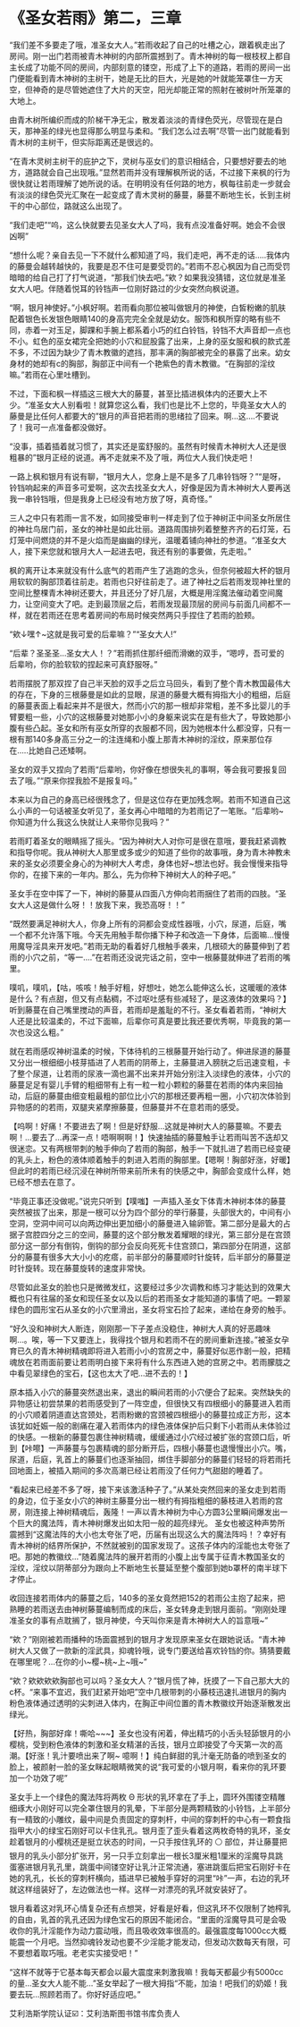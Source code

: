 # 《圣女若雨》第二，三章

“我们差不多要走了哦，准圣女大人。”若雨收起了自己的吐槽之心，跟着枫走出了房间。刚一出门若雨被青木神树的内部所震撼到了。青木神树的每一根枝杈上都自主长成了功能不同的房间，内部刻意的镂空，形成了上下的道路，若雨的房间一出门便能看到青木神树的主树干，她是无比的巨大，光是她的叶就能笼罩住一方天空，但神奇的是尽管她遮住了大片的天空，阳光却能正常的照射在被树叶所笼罩的大地上。

由青木树所编织而成的阶梯干净无尘，散发着淡淡的青绿色荧光，尽管现在是白天，那神圣的绿光也显得那么明显与柔和。“我们怎么过去啊”尽管一出门就能看到青木树的主树干，但实际距离还是很远的。

“在青木灵树主树干的庇护之下，灵树与巫女们的意识相结合，只要想好要去的地方，道路就会自己出现哦。”显然若雨并没有理解枫所说的话，不过接下来枫的行为很快就让若雨理解了她所说的话。在明明没有任何路的地方，枫每往前走一步就会有淡淡的绿色荧光汇聚在一起变成了青木灵树的藤蔓，藤蔓不断地生长，长到主树干的中心部位，路就这么出现了。

“我们走吧”“呜，这么快就要去见圣女大人了吗，我有点没准备好啊。她会不会很凶啊”

“想什么呢？亲自去见一下不就什么都知道了吗，我们走吧，再不走的话…..我体内的藤曼会越转越快的，我要是忍不住可是要受罚的。”若雨不忍心枫因为自己而受罚暗暗的给自己打了打气说道，“那我们快去吧。”欸？如果我没猜错，这位就是准圣女大人吧。伴随着悦耳的铃铛声一位刚好路过的少女突然向枫说道。

“啊，银月神使好。”小枫好啊。若雨看向那位被叫做银月的神使，白皙粉嫩的肌肤配着银色长发银色眼睛140的身高完完全全就是幼女。服饰和枫所穿的略有些不同，赤着一对玉足，脚踝和手腕上都系着小巧的红白铃铛，铃铛不大声音却一点也不小。虹色的巫女裙完全把她的小穴和屁股露了出来，上身的巫女服和枫的款式差不多，不过因为缺少了青木教徽的遮挡，那丰满的胸部被完全的暴露了出来。幼女身材的她却有c的胸部，胸部正中间有一个艳紫色的青木教徽。“在胸部的淫纹嘛。”若雨在心里吐槽到。

不过，下面和枫一样插这三根大大的藤蔓，甚至比插进枫体内的还要大上不少。“准圣女大人别看啦！就算您这么看，我们也是比不上您的，毕竟圣女大人的藤曼是比任何人都要大的”银月的声音把若雨的思绪拉了回来。啊…这….不要说了！我可一点准备都没做好。

“没事，插着插着就习惯了，其实还是蛮舒服的。虽然有时候青木神树大人还是很粗暴的”银月正经的说道。再不走就来不及了哦，两位大人我们快走吧！

一路上枫和银月有说有聊，“银月大人，您身上是不是多了几串铃铛呀？”“是呀，铃铛响起来的声音多可爱啊，这次去找圣女大人，好像是因为青木神树大人要再送我一串铃铛哦，但是我身上已经没有地方放了呀，真奇怪。”

三人之中只有若雨一言不发，如同接受审判一样走到了位于神树正中间圣女所居住的神社鸟居门前，圣女的神社是如此壮丽。道路周围排列着整整齐齐的石灯笼，石灯笼中间燃烧的并不是火焰而是幽幽的绿光，温暖着铺向神社的参道。“准圣女大人，接下来您就和银月大人一起进去吧，我还有别的事要做，先走啦。”

枫的离开让本来就没有什么底气的若雨产生了逃跑的念头，但奈何被超大杯的银月用软软的胸部顶着往前走。若雨也只好往前走了。进了神社之后若雨发现神社里的空间比整棵青木神树还要大，并且还分了好几层，大概是用淫魔法催动着空间魔力，让空间变大了吧。走到最顶层之后，若雨发现最顶层的房间与前面几间都不一样，就在若雨还在思考着房间的布局时候突然两只手捏住了若雨的脸颊。

“欸↓嘿↑~这就是我可爱的后辈嘛？”“圣女大人!”

“后辈？圣圣圣…圣女大人！？”若雨抓住那纤细而滑嫩的双手，“嗯哼，吾可爱的后辈哟，你的脸软软的捏起来可真舒服呀。”

若雨摆脱了那双捏了自己半天脸的双手之后立马回头，看到了整个青木教国最伟大的存在，下身的三根藤曼是如此的显眼，尿道的藤曼大概有拇指大小的粗细，后庭的藤蔓表面上看起来并不是很大，然而小穴的那一根却非常粗，差不多比婴儿的手臂要粗一些，小穴的这根藤曼对她那小小的身躯来说实在是有些大了，导致她那小腹有些凸起。圣女和所有巫女所穿的衣服都不同，因为她根本什么都没穿，只有一根有那140多身高三分之一的注连绳和小腹上那青木神树的淫纹，原来那位存在…..比她自己还矮啊。

圣女的双手又捏向了若雨“后辈哟，你好像在想很失礼的事啊，等会我可要报复回去了哦。”“原来你捏我脸不是报复吗。”

本来以为自己的身高已经很残念了，但是这位存在更加残念啊。若雨不知道自己这么小声的一句话被圣女听见了，圣女再心中暗暗的为若雨记了一笔账。“后辈哟~你知道为什么我这么快就让人来带你见我吗？”

若雨盯着圣女的眼睛摇了摇头。“因为神树大人对你可是很在意哦，要我赶紧调教和指导你呢。我从神树大人那里或多或少的知道了些你的故事哦，身为青木神教未来的圣女必须要全身心的为神树大人考虑，身体也好~想法也好。我会慢慢来指导你的，在接下来的一年内。那么，先为你种下神树大人的种子吧。”

圣女手在空中挥了一下，神树的藤蔓从四面八方伸向若雨捆住了若雨的四肢。“圣女大人这是做什么呀！！放我下来，我恐高呀！！”

“既然要满足神树大人，你身上所有的洞都会变成性器哦，小穴，尿道，后庭，嘴一个都不允许落下哦。今天先用触手帮你播下种子和改造一下身体，后面嘛…慢慢用魔导淫具来开发吧。”若雨无助的看着好几根触手袭来，几根硕大的藤蔓伸到了若雨的小穴之前，“等一….”在若雨还没说完话之前，空中一根藤蔓就伸进了若雨的嘴里。

噗叽，噗叽，【咕，咳咳！触手好粗，好想吐，她怎么能伸这么长，这暖暖的液体是什么？有点甜，但又有点黏稠，不过呕吐感有些减轻了，是这液体的效果吗？】听到藤蔓在自己嘴里搅动的声音，若雨却是羞耻的不行。圣女看着若雨，“神树大人还是比较温柔的，不过下面嘛，后辈你可真是要比我还要优秀啊，毕竟我的第一次也没这么粗。”

就在若雨感叹神树温柔的时候，下体待机的三根藤蔓开始行动了。伸进尿道的藤蔓又分出一根细细小枝芽插进了人若雨的阴蒂上，主藤蔓进入膀胱之后迅速变粗，卡了整个尿道，让若雨的尿液一滴也漏不出来并开始分别注入淡绿色的液体，小穴的藤蔓足足有婴儿手臂的粗细带有上有一粒一粒小颗粒的藤蔓在若雨的体内来回抽动，后庭的藤蔓由细变粗最粗的部位比小穴的那根还要再粗一圈，小穴初次体验到异物感的的若雨，双腿夹紧摩擦藤蔓，但藤蔓并不在意若雨的感受。

【呜啊！好痛！不要进去了啊！但是好舒服…这就是神树大人的藤蔓嘛。不要去啊！…要去了…再深一点！唔啊啊啊！】快速抽插的藤蔓触手让若雨叫苦不迭却又很迷恋。又有两根带刺的触手伸向了若雨的胸部，触手一下就扎进了若雨已经变硬的乳头上，粉色的液体顺着触手的刺进入若雨的胸部里。【嗯啊！胸部好涨，好暖】但此时的若雨已经沉浸在神树所带来前所未有的快感之中，胸部会变成什么样，她已经不想去在意了。

“毕竟正事还没做呢。”说完只听到【噗嗤】一声插入圣女下体青木神树本体的藤蔓突然被拔了出来，那是一根可以分为四个部分的举行藤蔓，头部很大的，中间有小空洞，空洞中间可以向两边伸出更加细小的藤曼进入输卵管。第二部分是最大的占据子宫腔四分之三的空间，藤蔓的这个部分散发着耀眼的绿光，第三部分是在宫颈部分这一部分有倒钩，倒钩的部分会反向死死卡住宫颈口，第四部分在阴道，这部分的藤蔓有很多大大小小的疙瘩，前半部分的藤蔓顺时针旋转，后半部分的藤蔓逆时针旋转。现在藤蔓旋转的速度非常快。

尽管如此圣女的脸也只是微微发红，这要经过多少次调教和练习才能达到的效果大概也只有往届的圣女和现任圣女以及以后的若雨圣女才能知道的事情了吧。一颗翠绿色的圆形宝石从圣女的小穴里滑出，圣女将宝石捡了起来，递给在身旁的触手。

“好久没和神树大人断连，刚刚那一下子差点没稳住，神树大人真的好恶趣味啊…。唉，等一下又要连上，我得找个银月和若雨不在的房间重新连接。”被圣女孕育已久的青木神树精魂即将进入若雨小小的宫房之中，藤蔓好似恶作剧一般，把精魂放在若雨面前要让若雨明白接下来将有什么东西进入她的宫房之中。若雨朦胧之中看见翠绿色的宝石，【这也太大了吧…进不去的！】

原本插入小穴的藤蔓突然退出来，退出的瞬间若雨的小穴便合了起来。突然缺失的异物感让初尝禁果的若雨感受到了一阵空虚，但很快又有四根细小的藤蔓进入若雨的小穴顺着阴道直达宫颈处，若雨粉嫩的宫颈被四根细小的藤蔓拉成正方形，这本该犹如妊娠一般的剧痛在灌入若雨体内的绿色液体保护后只剩下小若雨从未体验过的快感。一根新的藤蔓包裹住神树精魂，缓缓通过小穴经过被扩张的宫颈口后，听到【咔嚓】一声藤蔓与包裹精魂的部分断开后，四根小藤蔓也退慢慢出小穴。嘴，尿道，后庭，乳首上的藤蔓们也逐渐抽回，绑住手脚部分的藤蔓们轻轻的将若雨托回地面上，被插入期间的多次高潮已经让若雨没了任何力气甜甜的睡着了。

“看起来已经差不多了呀，接下来该激活种子了。”从某处突然回来的圣女走到若雨的身边，位于圣女小穴的神树主藤蔓分出一根约有拇指粗细的藤枝进入若雨的宫房，刚连接上神树精魂后，轰隆！一声以青木神树为中心方圆3公里瞬间爆发出一个巨大的魔法阵，青木神树爆发出如太阳一般的超亮绿光。
圣女也被这种声势所震撼到“这魔法阵的大小也太夸张了吧，历届有出现这么大的魔法阵吗！？幸好有青木神树的结界所保护，不然就被别的国家发现了。这孩子体内的淫能也太夸张了吧。那她的教徽纹…”随着魔法阵的展开若雨的小腹上出专属于征青木教国圣女的淫纹，淫纹以阴蒂部分为跟向上不断地生长蔓延至整个腹部到她b罩杯的南半球下才停止。

收回连接若雨体内的藤蔓之后，140多的圣女竟然把152的若雨公主抱了起来，把熟睡的若雨送去由神树藤蔓编制而成的床后，圣女转身走到银月面前。“刚刚处理准圣女的事有点耽搁了，银月神使，今天叫你来是青木神树大人的旨意哦~”

“欸？”刚刚被若雨播种的场面震撼到的银月才发现原来圣女在跟她说话。“青木神树大人又做了一款新的淫武具，抑魂铃哦，说专门要送给喜欢铃铛的你。猜猜要戴在哪里呢？…在你的小~樱~桃~上~哦~”

“欸？欸欸欸欸胸部也可以吗？圣女大人？”银月慌了神，抚摸了一下自己那大大的c杯。“来事不宜迟，我们赶紧开始吧”空中几根带刺的小藤枝迅速扎进银月的胸内粉色液体通过透明的尖刺进入体内，在胸正中间位置的青木教徽纹开始逐渐散发出绿光。

【好热，胸部好痒！嘶哈~~~】圣女也没有闲着，伸出精巧的小舌头轻舔银月的小樱桃，受到粉色液体的刺激和圣女精湛的舌技，银月立即接受了今天第一次的高潮。【好涨！乳汁要喷出来了啊~ 噫啊！】纯白鲜甜的乳汁毫无防备的喷到圣女的脸上，被颜射一脸的圣女眯起眼睛微笑的说“我可爱的小银月啊，看来你的乳环要加一个功效了呢”

圣女手上一个绿色的魔法阵将两枚 Θ 形状的乳环拿在了手上，圆环外围镂空精雕细琢大小刚好可以完全罩住银月的乳晕，下半部分是两颗精致的小铃铛，上半部分有一精致的小雕纹，最中间是负责固定的穿刺杆，中间的穿刺杆的中心有一颗食指指甲大小的绿宝石刚好可以卡住乳孔。银月歪了歪头看着这两枚奇特的乳环，圣女趁着银月的小樱桃还是挺立状态的时间，一只手按住乳环的 ⚪ 部位，并让藤蔓把银月的乳头小部分扩张开，另一只手立刻拿出一根长3厘米粗1厘米的淫魔导具跳蛋塞进银月乳孔里，跳蛋中间镂空好让乳汁正常流通，塞进跳蛋后把宝石刚好卡在她的乳孔，长长的穿刺杆横向，插进早已被触手穿好的洞里“咔”一声，右边的乳环就这样组装好了，左边做法也一样。这样一对漂亮的乳环就安装好了。

银月看着这对乳环心情复杂还有点想哭，好看是好看，但这乳环不仅限制了她榨乳的自由，乳首的乳孔还因为绿色宝石的原因不能闭合。“里面的淫魔导具可是会吸收你的乳汁淫能作为动力震动哦，而且吸收效率很高的。最强震度每1000cc大概能震一个月吧。当然抑魂铃发动也要不少淫能才能发动，但发动次数每天有限，可不要想着取巧哦。老老实实接受吧！”

“这样不就等于它基本每天都会以最大震度来刺激我嘛！我每天都最少有5000cc的量…圣女大人能不能…”圣女举起了一根大拇指“不能，加油！吧我们的奶姬！我要去玩…照顾若雨了。你好好适应吧。”

艾利浩斯学院认证☑️：艾利浩斯图书馆书库负责人